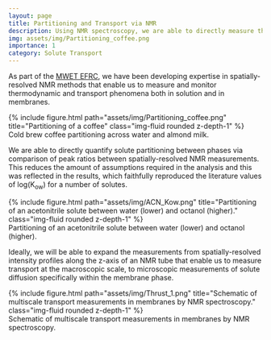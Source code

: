 ```yaml
---
layout: page
title: Partitioning and Transport via NMR
description: Using NMR spectroscopy, we are able to directly measure thermodynamic phenomena such as octanol-water partitioning coefficients. Ultimately, we aim to monitor partitioning from a liquid phase to a membrane phase with time resolution to establish mechanistic insights to the transport modes across the membrane.
img: assets/img/Partitioning_coffee.png
importance: 1
category: Solute Transport
---
```


As part of the [MWET EFRC](https://mwet.utexas.edu), we have been developing expertise in spatially-resolved NMR methods that enable us to measure and monitor thermodynamic and transport phenomena both in solution and in membranes.

<div class="row justify-content-sm-center">
    <div class="col-sm-8 mt-3 mt-md-0">
        {% include figure.html path="assets/img/Partitioning_coffee.png" title="Partitioning of a coffee" class="img-fluid rounded z-depth-1" %}
    </div>
</div>
<div class="caption">
    Cold brew coffee partitioning across water and almond milk.
</div>

We are able to directly quantify solute partitioning between phases via comparison of peak ratios between spatially-resolved NMR measurements. This reduces the amount of assumptions required in the analysis and this was reflected in the results, which faithfully reproduced the literature values of log(K<sub>ow</sub>) for a number of solutes.

<div class="row justify-content-sm-center">
    <div class="col-sm-8 mt-3 mt-md-0">
        {% include figure.html path="assets/img/ACN_Kow.png" title="Partitioning of an acetonitrile solute between water (lower) and octanol (higher)." class="img-fluid rounded z-depth-1" %}
    </div>
</div>
<div class="caption">
    Partitioning of an acetonitrile solute between water (lower) and octanol (higher).
</div>

Ideally, we will be able to expand the measurements from spatially-resolved intensity profiles along the z-axis of an NMR tube that enable us to measure transport at the macroscopic scale, to microscopic measurements of solute diffusion specifically within the membrane phase.


<div class="row justify-content-sm-center">
    <div class="col-sm-8 mt-3 mt-md-0">
        {% include figure.html path="assets/img/Thrust_1.png" title="Schematic of multiscale transport measurements in membranes by NMR spectroscopy." class="img-fluid rounded z-depth-1" %}
    </div>
</div>
<div class="caption">
    Schematic of multiscale transport measurements in membranes by NMR spectroscopy.
</div>